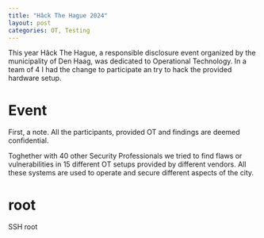 ```yaml
---
title: "Hâck The Hague 2024"
layout: post
categories: OT, Testing
---
```

This year Hâck The Hague, a responsible disclosure event organized by the municipality of Den Haag,  was dedicated to Operational Technology. In a team of 4 I had the change to participate an try to hack the provided hardware setup.


# Event
First, a note. All the participants, provided OT and findings are deemed confidential.

Toghether with 40 other Security Professionals we tried to find flaws or vulnerabilities in 15 different OT setups provided by different vendors. All these systems are used to operate and secure different aspects of the city.



# root
SSH root